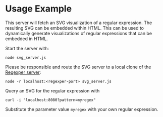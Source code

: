 # Usage Example

This server will fetch an SVG visualization of a regular expression.  The resulting SVG can be embedded within HTML.  This can be used to dynamically generate visualizations of regular expressions that can be embedded in HTML.

Start the server with:

    node svg_server.js

Please be responsible and route the SVG server to a local clone of the [Regexper server](https://github.com/javallone/regexper):

    node -r localhost:<regexper-port> svg_server.js

Query an SVG for the regular expression with

    curl -i "localhost:8080?pattern=myregex"

Substitute the parameter value `myregex` with your own regular expression.
